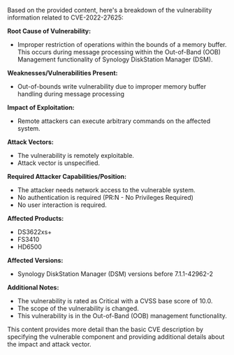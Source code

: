 Based on the provided content, here's a breakdown of the vulnerability information related to CVE-2022-27625:

**Root Cause of Vulnerability:**
*   Improper restriction of operations within the bounds of a memory buffer. This occurs during message processing within the Out-of-Band (OOB) Management functionality of Synology DiskStation Manager (DSM).

**Weaknesses/Vulnerabilities Present:**
*   Out-of-bounds write vulnerability due to improper memory buffer handling during message processing

**Impact of Exploitation:**
*   Remote attackers can execute arbitrary commands on the affected system.

**Attack Vectors:**
*   The vulnerability is remotely exploitable.
*   Attack vector is unspecified.

**Required Attacker Capabilities/Position:**
*   The attacker needs network access to the vulnerable system.
*   No authentication is required (PR:N - No Privileges Required)
*   No user interaction is required.

**Affected Products:**
*   DS3622xs+
*   FS3410
*   HD6500

**Affected Versions:**
*  Synology DiskStation Manager (DSM) versions before 7.1.1-42962-2

**Additional Notes:**
* The vulnerability is rated as Critical with a CVSS base score of 10.0.
* The scope of the vulnerability is changed.
* This vulnerability is in the Out-of-Band (OOB) management functionality.

This content provides more detail than the basic CVE description by specifying the vulnerable component and providing additional details about the impact and attack vector.